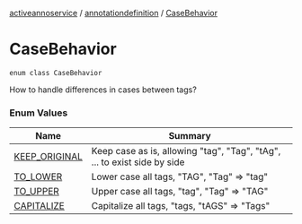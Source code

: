 [activeannoservice](../../index.md) / [annotationdefinition](../index.md) / [CaseBehavior](./index.md)

# CaseBehavior

`enum class CaseBehavior`

How to handle differences in cases between tags?

### Enum Values

| Name | Summary |
|---|---|
| [KEEP_ORIGINAL](-k-e-e-p_-o-r-i-g-i-n-a-l.md) | Keep case as is, allowing "tag", "Tag", "tAg", ... to exist side by side |
| [TO_LOWER](-t-o_-l-o-w-e-r.md) | Lower case all tags, "TAG", "Tag" =&gt; "tag" |
| [TO_UPPER](-t-o_-u-p-p-e-r.md) | Upper case all tags, "tag", "Tag" =&gt; "TAG" |
| [CAPITALIZE](-c-a-p-i-t-a-l-i-z-e.md) | Capitalize all tags, "tags, "tAGS" =&gt; "Tags" |
